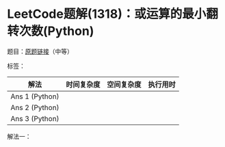 # LeetCode题解(1318)：或运算的最小翻转次数(Python)

题目：[原题链接](https://leetcode-cn.com/problems/minimum-flips-to-make-a-or-b-equal-to-c/)（中等）

标签：

| 解法           | 时间复杂度 | 空间复杂度 | 执行用时 |
| -------------- | ---------- | ---------- | -------- |
| Ans 1 (Python) |            |            |          |
| Ans 2 (Python) |            |            |          |
| Ans 3 (Python) |            |            |          |

解法一：

